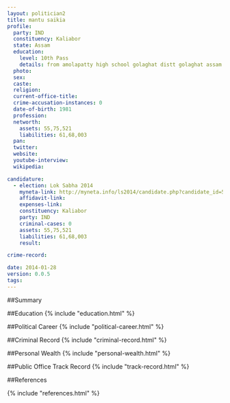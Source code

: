 ```yaml
---
layout: politician2
title: mantu saikia
profile: 
  party: IND
  constituency: Kaliabor
  state: Assam
  education: 
    level: 10th Pass
    details: from amolapatty high school golaghat distt golaghat assam
  photo: 
  sex: 
  caste: 
  religion: 
  current-office-title: 
  crime-accusation-instances: 0
  date-of-birth: 1981
  profession: 
  networth: 
    assets: 55,75,521
    liabilities: 61,68,003
  pan: 
  twitter: 
  website: 
  youtube-interview: 
  wikipedia: 

candidature: 
  - election: Lok Sabha 2014
    myneta-link: http://myneta.info/ls2014/candidate.php?candidate_id=530
    affidavit-link: 
    expenses-link: 
    constituency: Kaliabor 
    party: IND
    criminal-cases: 0
    assets: 55,75,521
    liabilities: 61,68,003
    result:  

crime-record: 

date: 2014-01-28
version: 0.0.5
tags: 
---
```

##Summary


##Education
{% include "education.html" %}


##Political Career
{% include "political-career.html" %}


##Criminal Record
{% include "criminal-record.html" %}


##Personal Wealth
{% include "personal-wealth.html" %}


##Public Office Track Record
{% include "track-record.html" %}


##References


{% include "references.html" %}